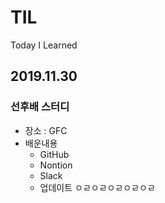 # TIL
Today I Learned

## 2019.11.30

### 선후배 스터디

- 장소 : GFC
- 배운내용
  - GitHub
  - Nontion
  - Slack
  - 업데이트
  ㅇㄹㅇㄹㅇㄹㅇㄹㅇㄹ

